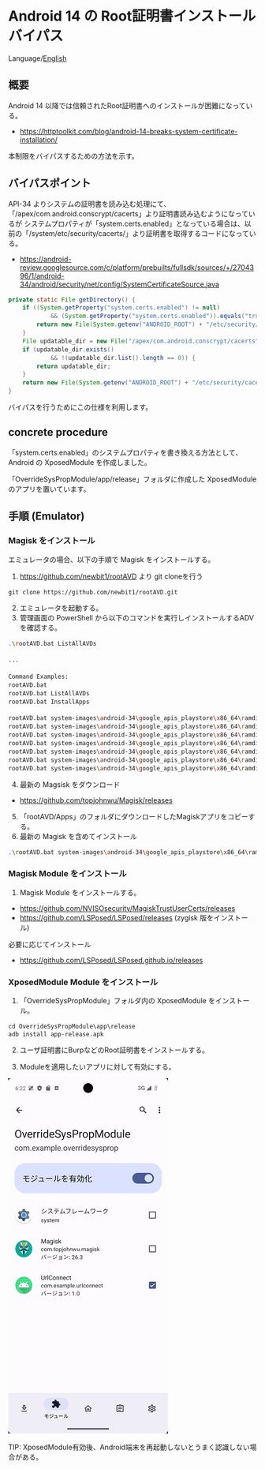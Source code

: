 Android 14 の Root証明書インストールバイパス
=============

Language/[English](Readme.md)

## 概要

Android 14 以降では信頼されたRoot証明書へのインストールが困難になっている｡

- https://httptoolkit.com/blog/android-14-breaks-system-certificate-installation/

本制限をバイパスするための方法を示す。

## バイパスポイント

API-34 よりシステムの証明書を読み込む処理にて、「/apex/com.android.conscrypt/cacerts」より証明書読み込むようになっているが
システムプロパティが「system.certs.enabled」となっている場合は、以前の「/system/etc/security/cacerts/」より証明書を取得するコードになっている。

- https://android-review.googlesource.com/c/platform/prebuilts/fullsdk/sources/+/2704396/1/android-34/android/security/net/config/SystemCertificateSource.java

````java
private static File getDirectory() {
    if ((System.getProperty("system.certs.enabled") != null)
            && (System.getProperty("system.certs.enabled")).equals("true")) {
        return new File(System.getenv("ANDROID_ROOT") + "/etc/security/cacerts");
    }
    File updatable_dir = new File("/apex/com.android.conscrypt/cacerts");
    if (updatable_dir.exists()
            && !(updatable_dir.list().length == 0)) {
        return updatable_dir;
    }
    return new File(System.getenv("ANDROID_ROOT") + "/etc/security/cacerts");
}
````

バイパスを行うためにこの仕様を利用します。

## concrete procedure

「system.certs.enabled」のシステムプロパティを書き換える方法として、Android の XposedModule を作成しました。

「OverrideSysPropModule/app/release」フォルダに作成した XposedModule のアプリを置いています。

## 手順 (Emulator)

### Magisk をインストール

エミュレータの場合、以下の手順で Magisk をインストールする。

1. https://github.com/newbit1/rootAVD より git cloneを行う

```
git clone https://github.com/newbit1/rootAVD.git
```
2. エミュレータを起動する。
3. 管理画面の PowerShell から以下のコマンドを実行しインストールするADVを確認する。

```sh
.\rootAVD.bat ListAllAVDs

...

Command Examples:
rootAVD.bat
rootAVD.bat ListAllAVDs
rootAVD.bat InstallApps

rootAVD.bat system-images\android-34\google_apis_playstore\x86_64\ramdisk.img
rootAVD.bat system-images\android-34\google_apis_playstore\x86_64\ramdisk.img FAKEBOOTIMG
rootAVD.bat system-images\android-34\google_apis_playstore\x86_64\ramdisk.img DEBUG PATCHFSTAB GetUSBHPmodZ
rootAVD.bat system-images\android-34\google_apis_playstore\x86_64\ramdisk.img restore
rootAVD.bat system-images\android-34\google_apis_playstore\x86_64\ramdisk.img InstallKernelModules
rootAVD.bat system-images\android-34\google_apis_playstore\x86_64\ramdisk.img InstallPrebuiltKernelModules
rootAVD.bat system-images\android-34\google_apis_playstore\x86_64\ramdisk.img InstallPrebuiltKernelModules GetUSBHPmodZ PATCHFSTAB DEBUG
```

4. 最新の Magsisk をダウンロード

- https://github.com/topjohnwu/Magisk/releases

5. 「rootAVD/Apps」のフォルダにダウンロードしたMagiskアプリをコピーする。
6. 最新の Magisk を含めてインストール

```sh
.\rootAVD.bat system-images\android-34\google_apis_playstore\x86_64\ramdisk.img
```

### Magisk Module をインストール

1. Magisk Module をインストールする。

- https://github.com/NVISOsecurity/MagiskTrustUserCerts/releases
- https://github.com/LSPosed/LSPosed/releases (zygisk 版をインストール)

必要に応じてインストール

- https://github.com/LSPosed/LSPosed.github.io/releases

### XposedModule Module をインストール

1. 「OverrideSysPropModule」フォルダ内の XposedModule をインストール。

````
cd OverrideSysPropModule\app\release
adb install app-release.apk
````

2. ユーザ証明書にBurpなどのRoot証明書をインストールする。

3. Moduleを適用したいアプリに対して有効にする。

![OverrideSysProp](images/OverrideSysProp.png)

TIP:  XposedModule有効後、Android端末を再起動しないとうまく認識しない場合がある。